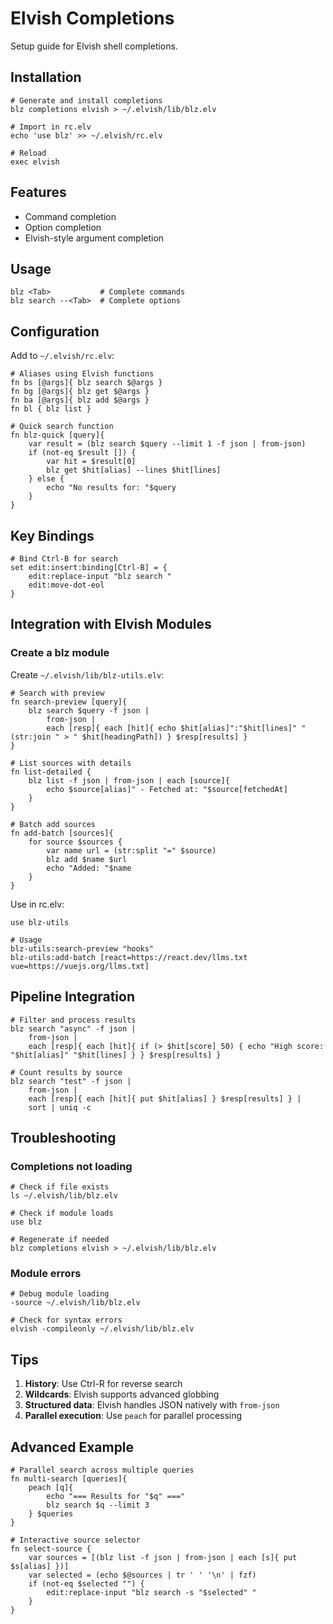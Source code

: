 # Elvish Completions

Setup guide for Elvish shell completions.

## Installation

```elvish
# Generate and install completions
blz completions elvish > ~/.elvish/lib/blz.elv

# Import in rc.elv
echo 'use blz' >> ~/.elvish/rc.elv

# Reload
exec elvish
```

## Features

- Command completion
- Option completion
- Elvish-style argument completion

## Usage

```elvish
blz <Tab>           # Complete commands
blz search --<Tab>  # Complete options
```

## Configuration

Add to `~/.elvish/rc.elv`:

```elvish
# Aliases using Elvish functions
fn bs [@args]{ blz search $@args }
fn bg [@args]{ blz get $@args }
fn ba [@args]{ blz add $@args }
fn bl { blz list }

# Quick search function
fn blz-quick [query]{
    var result = (blz search $query --limit 1 -f json | from-json)
    if (not-eq $result []) {
        var hit = $result[0]
        blz get $hit[alias] --lines $hit[lines]
    } else {
        echo "No results for: "$query
    }
}
```

## Key Bindings

```elvish
# Bind Ctrl-B for search
set edit:insert:binding[Ctrl-B] = {
    edit:replace-input "blz search "
    edit:move-dot-eol
}
```

## Integration with Elvish Modules

### Create a blz module

Create `~/.elvish/lib/blz-utils.elv`:

```elvish
# Search with preview
fn search-preview [query]{
    blz search $query -f json |
        from-json |
        each [resp]{ each [hit]{ echo $hit[alias]":"$hit[lines]" "(str:join " > " $hit[headingPath]) } $resp[results] }
}

# List sources with details
fn list-detailed {
    blz list -f json | from-json | each [source]{
        echo $source[alias]" - Fetched at: "$source[fetchedAt]
    }
}

# Batch add sources
fn add-batch [sources]{
    for source $sources {
        var name url = (str:split "=" $source)
        blz add $name $url
        echo "Added: "$name
    }
}
```

Use in rc.elv:

```elvish
use blz-utils

# Usage
blz-utils:search-preview "hooks"
blz-utils:add-batch [react=https://react.dev/llms.txt vue=https://vuejs.org/llms.txt]
```

## Pipeline Integration

```elvish
# Filter and process results
blz search "async" -f json |
    from-json |
    each [resp]{ each [hit]{ if (> $hit[score] 50) { echo "High score: "$hit[alias]" "$hit[lines] } } $resp[results] }

# Count results by source
blz search "test" -f json |
    from-json |
    each [resp]{ each [hit]{ put $hit[alias] } $resp[results] } |
    sort | uniq -c
```

## Troubleshooting

### Completions not loading

```elvish
# Check if file exists
ls ~/.elvish/lib/blz.elv

# Check if module loads
use blz

# Regenerate if needed
blz completions elvish > ~/.elvish/lib/blz.elv
```

### Module errors

```elvish
# Debug module loading
-source ~/.elvish/lib/blz.elv

# Check for syntax errors
elvish -compileonly ~/.elvish/lib/blz.elv
```

## Tips

1. **History**: Use Ctrl-R for reverse search
2. **Wildcards**: Elvish supports advanced globbing
3. **Structured data**: Elvish handles JSON natively with `from-json`
4. **Parallel execution**: Use `peach` for parallel processing

## Advanced Example

```elvish
# Parallel search across multiple queries
fn multi-search [queries]{
    peach [q]{
        echo "=== Results for "$q" ==="
        blz search $q --limit 3
    } $queries
}

# Interactive source selector
fn select-source {
    var sources = [(blz list -f json | from-json | each [s]{ put $s[alias] })]
    var selected = (echo $@sources | tr ' ' '\n' | fzf)
    if (not-eq $selected "") {
        edit:replace-input "blz search -s "$selected" "
    }
}
```
